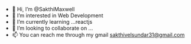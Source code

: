 - 👋 Hi, I’m @SakthiMaxwell
- 👀 I’m interested in Web Development
- 🌱 I’m currently learning ...reactjs
- 💞️ I’m looking to collaborate on ...
- 📫 You can reach me through my gmail sakthivelsundar31@gmail.com

<!---
SakthiMaxwell/SakthiMaxwell is a ✨ special ✨ repository because its `README.md` (this file) appears on your GitHub profile.
You can click the Preview link to take a look at your changes.
--->
